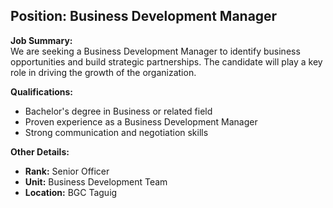 ## **Position: Business Development Manager**

**Job Summary:**  
We are seeking a Business Development Manager to identify business opportunities and build strategic partnerships. The candidate will play a key role in driving the growth of the organization.

**Qualifications:**  
- Bachelor's degree in Business or related field
- Proven experience as a Business Development Manager
- Strong communication and negotiation skills

**Other Details:**
- **Rank:** Senior Officer
- **Unit:** Business Development Team
- **Location:** BGC Taguig